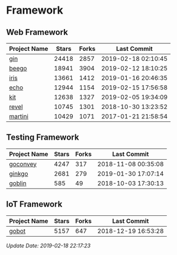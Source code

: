 # Framework

## Web Framework

| Project Name | Stars | Forks | Last Commit |
| ------------ | ----- | ----- | ----------- |
| [gin](https://github.com/gin-gonic/gin) | 24418 | 2857 | 2019-02-18 02:10:45 |
| [beego](https://github.com/astaxie/beego) | 18941 | 3904 | 2019-02-12 18:10:25 |
| [iris](https://github.com/kataras/iris) | 13661 | 1412 | 2019-01-16 20:46:35 |
| [echo](https://github.com/labstack/echo) | 12944 | 1154 | 2019-02-15 17:56:58 |
| [kit](https://github.com/go-kit/kit) | 12638 | 1327 | 2019-02-05 19:34:09 |
| [revel](https://github.com/revel/revel) | 10745 | 1301 | 2018-10-30 13:23:52 |
| [martini](https://github.com/go-martini/martini) | 10429 | 1071 | 2017-01-21 21:58:54 |

## Testing Framework

| Project Name | Stars | Forks | Last Commit |
| ------------ | ----- | ----- | ----------- |
| [goconvey](https://github.com/smartystreets/goconvey) | 4247 | 317 | 2018-11-08 00:35:08 |
| [ginkgo](https://github.com/onsi/ginkgo) | 2681 | 279 | 2019-01-30 17:07:14 |
| [goblin](https://github.com/franela/goblin) | 585 | 49 | 2018-10-03 17:30:13 |

## IoT Framework

| Project Name | Stars | Forks | Last Commit |
| ------------ | ----- | ----- | ----------- |
| [gobot](https://github.com/hybridgroup/gobot) | 5157 | 647 | 2018-12-19 16:53:28 |

*Update Date: 2019-02-18 22:17:23*